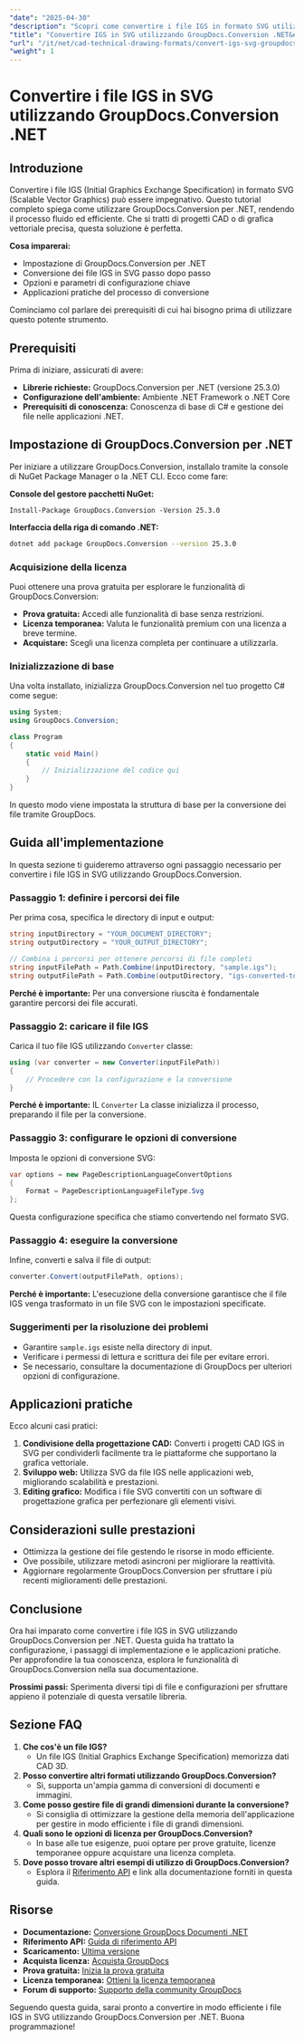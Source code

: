```yaml
---
"date": "2025-04-30"
"description": "Scopri come convertire i file IGS in formato SVG utilizzando GroupDocs.Conversion per .NET con questa guida dettagliata, che illustra la configurazione, i passaggi di conversione e le applicazioni pratiche."
"title": "Convertire IGS in SVG utilizzando GroupDocs.Conversion .NET&#58; una guida passo passo per i professionisti CAD"
"url": "/it/net/cad-technical-drawing-formats/convert-igs-svg-groupdocs-conversion-net/"
"weight": 1
---
```


# Convertire i file IGS in SVG utilizzando GroupDocs.Conversion .NET

## Introduzione

Convertire i file IGS (Initial Graphics Exchange Specification) in formato SVG (Scalable Vector Graphics) può essere impegnativo. Questo tutorial completo spiega come utilizzare GroupDocs.Conversion per .NET, rendendo il processo fluido ed efficiente. Che si tratti di progetti CAD o di grafica vettoriale precisa, questa soluzione è perfetta.

**Cosa imparerai:**
- Impostazione di GroupDocs.Conversion per .NET
- Conversione dei file IGS in SVG passo dopo passo
- Opzioni e parametri di configurazione chiave
- Applicazioni pratiche del processo di conversione

Cominciamo col parlare dei prerequisiti di cui hai bisogno prima di utilizzare questo potente strumento.

## Prerequisiti

Prima di iniziare, assicurati di avere:
- **Librerie richieste:** GroupDocs.Conversion per .NET (versione 25.3.0)
- **Configurazione dell'ambiente:** Ambiente .NET Framework o .NET Core
- **Prerequisiti di conoscenza:** Conoscenza di base di C# e gestione dei file nelle applicazioni .NET.

## Impostazione di GroupDocs.Conversion per .NET

Per iniziare a utilizzare GroupDocs.Conversion, installalo tramite la console di NuGet Package Manager o la .NET CLI. Ecco come fare:

**Console del gestore pacchetti NuGet:**
```shell
Install-Package GroupDocs.Conversion -Version 25.3.0
```

**Interfaccia della riga di comando .NET:**
```bash
dotnet add package GroupDocs.Conversion --version 25.3.0
```

### Acquisizione della licenza

Puoi ottenere una prova gratuita per esplorare le funzionalità di GroupDocs.Conversion:
- **Prova gratuita:** Accedi alle funzionalità di base senza restrizioni.
- **Licenza temporanea:** Valuta le funzionalità premium con una licenza a breve termine.
- **Acquistare:** Scegli una licenza completa per continuare a utilizzarla.

### Inizializzazione di base

Una volta installato, inizializza GroupDocs.Conversion nel tuo progetto C# come segue:

```csharp
using System;
using GroupDocs.Conversion;

class Program
{
    static void Main()
    {
        // Inizializzazione del codice qui
    }
}
```

In questo modo viene impostata la struttura di base per la conversione dei file tramite GroupDocs.

## Guida all'implementazione

In questa sezione ti guideremo attraverso ogni passaggio necessario per convertire i file IGS in SVG utilizzando GroupDocs.Conversion. 

### Passaggio 1: definire i percorsi dei file

Per prima cosa, specifica le directory di input e output:

```csharp
string inputDirectory = "YOUR_DOCUMENT_DIRECTORY";
string outputDirectory = "YOUR_OUTPUT_DIRECTORY";

// Combina i percorsi per ottenere percorsi di file completi
string inputFilePath = Path.Combine(inputDirectory, "sample.igs");
string outputFilePath = Path.Combine(outputDirectory, "igs-converted-to.svg");
```

**Perché è importante:** Per una conversione riuscita è fondamentale garantire percorsi dei file accurati.

### Passaggio 2: caricare il file IGS

Carica il tuo file IGS utilizzando `Converter` classe:

```csharp
using (var converter = new Converter(inputFilePath))
{
    // Procedere con la configurazione e la conversione
}
```

**Perché è importante:** IL `Converter` La classe inizializza il processo, preparando il file per la conversione.

### Passaggio 3: configurare le opzioni di conversione

Imposta le opzioni di conversione SVG:

```csharp
var options = new PageDescriptionLanguageConvertOptions
{
    Format = PageDescriptionLanguageFileType.Svg
};
```

Questa configurazione specifica che stiamo convertendo nel formato SVG.

### Passaggio 4: eseguire la conversione

Infine, converti e salva il file di output:

```csharp
converter.Convert(outputFilePath, options);
```

**Perché è importante:** L'esecuzione della conversione garantisce che il file IGS venga trasformato in un file SVG con le impostazioni specificate.

### Suggerimenti per la risoluzione dei problemi
- Garantire `sample.igs` esiste nella directory di input.
- Verificare i permessi di lettura e scrittura dei file per evitare errori.
- Se necessario, consultare la documentazione di GroupDocs per ulteriori opzioni di configurazione.

## Applicazioni pratiche

Ecco alcuni casi pratici:
1. **Condivisione della progettazione CAD:** Converti i progetti CAD IGS in SVG per condividerli facilmente tra le piattaforme che supportano la grafica vettoriale.
2. **Sviluppo web:** Utilizza SVG da file IGS nelle applicazioni web, migliorando scalabilità e prestazioni.
3. **Editing grafico:** Modifica i file SVG convertiti con un software di progettazione grafica per perfezionare gli elementi visivi.

## Considerazioni sulle prestazioni
- Ottimizza la gestione dei file gestendo le risorse in modo efficiente.
- Ove possibile, utilizzare metodi asincroni per migliorare la reattività.
- Aggiornare regolarmente GroupDocs.Conversion per sfruttare i più recenti miglioramenti delle prestazioni.

## Conclusione

Ora hai imparato come convertire i file IGS in SVG utilizzando GroupDocs.Conversion per .NET. Questa guida ha trattato la configurazione, i passaggi di implementazione e le applicazioni pratiche. Per approfondire la tua conoscenza, esplora le funzionalità di GroupDocs.Conversion nella sua documentazione.

**Prossimi passi:** Sperimenta diversi tipi di file e configurazioni per sfruttare appieno il potenziale di questa versatile libreria.

## Sezione FAQ

1. **Che cos'è un file IGS?**
   - Un file IGS (Initial Graphics Exchange Specification) memorizza dati CAD 3D.
2. **Posso convertire altri formati utilizzando GroupDocs.Conversion?**
   - Sì, supporta un'ampia gamma di conversioni di documenti e immagini.
3. **Come posso gestire file di grandi dimensioni durante la conversione?**
   - Si consiglia di ottimizzare la gestione della memoria dell'applicazione per gestire in modo efficiente i file di grandi dimensioni.
4. **Quali sono le opzioni di licenza per GroupDocs.Conversion?**
   - In base alle tue esigenze, puoi optare per prove gratuite, licenze temporanee oppure acquistare una licenza completa.
5. **Dove posso trovare altri esempi di utilizzo di GroupDocs.Conversion?**
   - Esplora il [Riferimento API](https://reference.groupdocs.com/conversion/net/) e link alla documentazione forniti in questa guida.

## Risorse
- **Documentazione:** [Conversione GroupDocs Documenti .NET](https://docs.groupdocs.com/conversion/net/)
- **Riferimento API:** [Guida di riferimento API](https://reference.groupdocs.com/conversion/net/)
- **Scaricamento:** [Ultima versione](https://releases.groupdocs.com/conversion/net/)
- **Acquista licenza:** [Acquista GroupDocs](https://purchase.groupdocs.com/buy)
- **Prova gratuita:** [Inizia la prova gratuita](https://releases.groupdocs.com/conversion/net/)
- **Licenza temporanea:** [Ottieni la licenza temporanea](https://purchase.groupdocs.com/temporary-license/)
- **Forum di supporto:** [Supporto della community GroupDocs](https://forum.groupdocs.com/c/conversion/10)

Seguendo questa guida, sarai pronto a convertire in modo efficiente i file IGS in SVG utilizzando GroupDocs.Conversion per .NET. Buona programmazione!